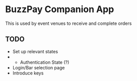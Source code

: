 # BuzzPay Companion App
This is used by event venues to receive and complete orders

## TODO 
- Set up relevant states
- - Authentication State (?) 
- Login/Bar selection page
- Introduce keys
